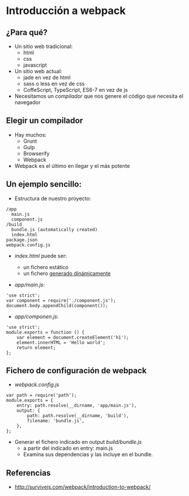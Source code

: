 



# Introducción a webpack

## ¿Para qué?
- Un sitio web tradicional:
    - html
    - css
    - javascript
- Un sitio web actual:
    - jade en vez de html
    - sass o less en vez de css
    - CoffeScript, TypeScript, ES6-7 en vez de js
- Necesitamos un *compilador* que nos genere el código que necesita el navegador


## Elegir un compilador
- Hay muchos:
    - Grunt
    - Gulp
    - Browserify
    - Webpack
- Webpack es el último en llegar y el más potente



## Un ejemplo sencillo:
- Estructura de nuestro proyecto:
```
/app
  main.js
  component.js
/build
  bundle.js (automatically created)
  index.html
package.json
webpack.config.js
```

- *index.html* puede ser:
    - un fichero estático 
    - un fichero [generado dinámicamente](https://www.npmjs.com/package/html-webpack-plugin)

- *app/main.js*:
```
'use strict';
var component = require('./component.js');
document.body.appendChild(component());
```

- *app/componen.js*:
```
'use strict';
module.exports = function () {
    var element = document.createElement('h1');
    element.innerHTML = 'Hello world';
    return element;
};
```

## Fichero de configuración de webpack

- *webpack.config.js*
```
var path = require('path');
module.exports = {
    entry: path.resolve(__dirname, 'app/main.js'),
    output: {
        path: path.resolve(__dirname, 'build'),
        filename: 'bundle.js',
    },
};
```
- Generar el fichero indicado en output *build/bundle.js* 
    - a partir del indicado en entry: main.js 
    - Examina sus dependencias y las incluye en el bundle.


## Referencias
- http://survivejs.com/webpack/introduction-to-webpack/